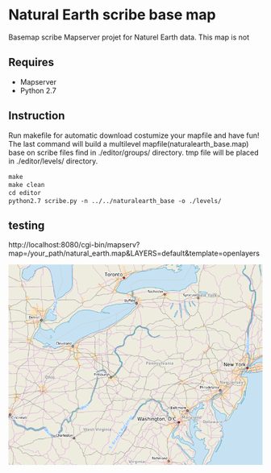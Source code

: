 Natural Earth scribe base map
============================

Basemap scribe Mapserver projet for Naturel Earth data.  This map is not 

## Requires
 
 * Mapserver
 * Python 2.7

## Instruction

Run makefile for automatic download costumize your mapfile and have fun!  The last command will build a multilevel mapfile(naturalearth_base.map) base on scribe files find in ./editor/groups/ directory.  tmp file will be placed in ./editor/levels/ directory.
    
    make
    make clean
    cd editor
    python2.7 scribe.py -n ../../naturalearth_base -o ./levels/

## testing

http://localhost:8080/cgi-bin/mapserv?map=/your_path/natural_earth.map&LAYERS=default&template=openlayers

![alt text](https://github.com/smercier/naturalearth_base/blob/master/img/ne_scribe_map.png?raw=true "ne map")
